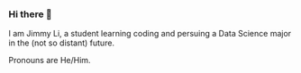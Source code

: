 ### Hi there 👋

I am Jimmy Li, a student learning coding and persuing a Data Science major in the (not so distant) future.

Pronouns are He/Him.
